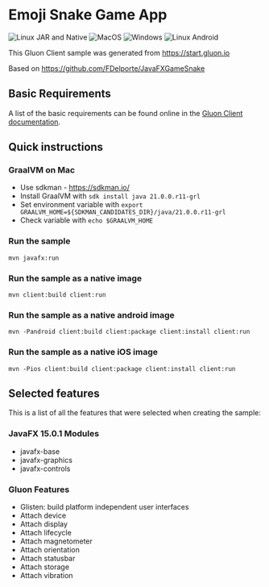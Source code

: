 # Emoji Snake Game App

![Linux JAR and Native](https://github.com/FDelporte/JavaFXGameSnakeApp/workflows/Linux%20JAR%20and%20Native/badge.svg)
![MacOS](https://github.com/FDelporte/JavaFXGameSnakeApp/workflows/MacOS/badge.svg)
![Windows](https://github.com/FDelporte/JavaFXGameSnakeApp/workflows/Windows/badge.svg)
![Linux Android](https://github.com/FDelporte/JavaFXGameSnakeApp/workflows/Linux%20Android/badge.svg)

This Gluon Client sample was generated from https://start.gluon.io

Based on https://github.com/FDelporte/JavaFXGameSnake

## Basic Requirements

A list of the basic requirements can be found online in the [Gluon Client documentation](https://docs.gluonhq.com/client/#_requirements).

## Quick instructions

### GraalVM on Mac

* Use sdkman - https://sdkman.io/
* Install GraalVM with `sdk install java 21.0.0.r11-grl`
* Set environment variable with `export GRAALVM_HOME=${SDKMAN_CANDIDATES_DIR}/java/21.0.0.r11-grl`
* Check variable with `echo $GRAALVM_HOME`

### Run the sample

    mvn javafx:run

### Run the sample as a native image

    mvn client:build client:run

### Run the sample as a native android image

    mvn -Pandroid client:build client:package client:install client:run

### Run the sample as a native iOS image

    mvn -Pios client:build client:package client:install client:run

## Selected features

This is a list of all the features that were selected when creating the sample:

### JavaFX 15.0.1 Modules

 - javafx-base
 - javafx-graphics
 - javafx-controls

### Gluon Features

 - Glisten: build platform independent user interfaces
 - Attach device
 - Attach display
 - Attach lifecycle
 - Attach magnetometer
 - Attach orientation
 - Attach statusbar
 - Attach storage
 - Attach vibration
